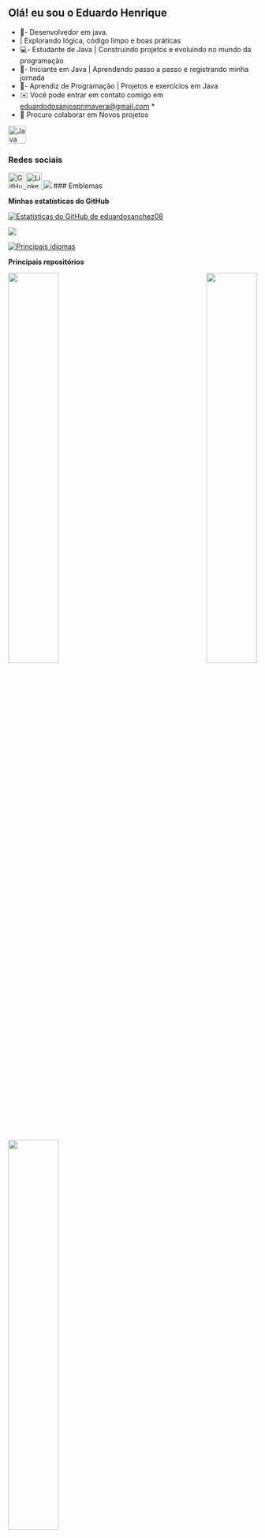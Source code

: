 ## Olá! eu sou o Eduardo Henrique 
 - 🚀- Desenvolvedor em java.
 - | Explorando lógica, código limpo e boas práticas
 - 💻- Estudante de Java | Construindo projetos e evoluindo no mundo da programação
 - 🌱- Iniciante em Java | Aprendendo passo a passo e registrando minha jornada
 - 🔧- Aprendiz de Programação | Projetos e exercícios em Java 
 - ✉️ Você pode entrar em contato comigo em [eduardodosanjosprimavera@gmail.com](mailto:eduardodosanjosprimavera@gmail.com) *
 -  👥 Procuro colaborar em Novos projetos

<p align="left">
<a href="https://www.oracle.com/java/" target="_blank" rel="noreferrer"><img src="https://raw.githubusercontent.com/danielcranney/readme-generator/main/public/icons/skills/java-colored.svg" alt="Java" title="Java" width="36" height="36" /></a>
</p>

### Redes sociais

<p align="left"> </p> <a href="https://www.github.com/eduardosanchez08" target="_blank" rel="noreferrer"> <picture> <source media="(prefers-color-scheme: dark)" srcset="https://raw.githubusercontent.com/danielcranney/readme-generator/main/public/icons/socials/github-dark.svg" /> <source media="(prefers-color-scheme: light)" srcset="https://raw.githubusercontent.com/danielcranney/readme-generator/main/public/icons/socials/github.svg" /> <img src="https://raw.githubusercontent.com/danielcranney/readme-generator/main/public/icons/socials/github.svg" width="32" height="32" alt="GitHub" title="GitHub" /> </picture> </a> <a href="https://www.linkedin.com/in/eduardo-henrique-sanchez-79832b387/" target="_blank" rel="noreferrer"> <picture> <source media="(prefers-color-scheme: dark)" srcset="https://raw.githubusercontent.com/danielcranney/readme-generator/main/public/icons/socials/linkedin-dark.svg" /> <source media="(prefers-color-scheme: light)" srcset="https://raw.githubusercontent.com/danielcranney/readme-generator/main/public/icons/socials/linkedin.svg" /> <img src="https://raw.githubusercontent.com/danielcranney/readme-generator/main/public/icons/socials/linkedin.svg" width="32" height="32" alt="LinkedIn" title="LinkedIn" /> </picture> </a>
<a href="https://www.github.com/eduardosanchez08" target="_blank" rel="noreferrer"><img src="https://img.shields.io/github/followers/eduardosanchez08?logo=github&style=for-the-badge&color=0891b2&labelColor=1c1917" /></a>
### Emblemas

<b>Minhas estatísticas do GitHub</b>

<a href="http://www.github.com/eduardosanchez08"><img src="https://github-readme-stats.vercel.app/api?username=eduardosanchez08&show_icons=true&hide=&count_private=true&title_color=0891b2&text_color=ffffff&icon_color=0891b2&bg_color=1c1917&hide_border=true&show_icons=true" alt="Estatísticas do GitHub de eduardosanchez08" /></a>

<a href="http://www.github.com/eduardosanchez08"><img src="https://github-readme-streak-stats.herokuapp.com/?user=eduardosanchez08&stroke=ffffff&background=1c1917&ring=0891b2&fire=0891b2&currStreakNum=ffffff&currStreakLabel=0891b2&sideNums=ffffff&sideLabels=ffffff&dates=ffffff&hide_border=true" /></a>

<a href="https://github.com/eduardosanchez08" align="left"><img src="https://github-readme-stats.vercel.app/api/top-langs/?username=eduardosanchez08&langs_count=10&title_color=0891b2&text_color=ffffff&icon_color=0891b2&bg_color=1c1917&hide_border=true&locale=en&custom_title=Top%20%Languages" alt="Principais idiomas" /></a>

<b>Principais repositórios</b>

<div width="100%" align="center"> <a href="https://github.com/eduardosanchez08/https://github.com/eduardosanchez08/sistema-restaurante" align="left"><img align="left" width="45%" src="https://github-readme-stats.vercel.app/api/pin/?username=eduardosanchez08&repo=https://github.com/eduardosanchez08/sistema-restaurante&title_color=0891b2&text_color=ffffff&icon_color=0891b2&bg_color=1c1917&hide_border=true&locale=en" /></a> <a href="https://github.com/eduardosanchez08/calculadora-java" align="right"><img align="right" width="45%" src="https://github-readme-stats.vercel.app/api/pin/?username=eduardosanchez08&repo=calculadora-java&title_color=0891b2&text_color=ffffff&icon_color=0891b2&bg_color=1c1917&hide_border=true&locale=en" /></a></div><br /><br /><br /><br /><br /><br /><br />

<br /><br /><br /><br /><br />

<div width="100%" align="center"> <a href="https://github.com/eduardosanchez08/proj-1" align="left"><img align="left" width="45%" src="https://github-readme-stats.vercel.app/api/pin/?username=eduardosanchez08&repo=proj-1&title_color=0891b2&text_color=ffffff&icon_color=0891b2&bg_color=1c1917&hide_border=true&locale=en" /></a> </div>
